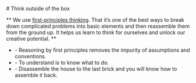 <p class="orange"> <span class="has-text-white">#</span> 
Think outside of the box</p>
<p class="violet has-text-weight-bold	monospace">
<span class="has-text-white">**</span>
We use <a target="_blank" href="https://fs.blog/first-principles/">first-principles thinking</a>. That it’s one of the best ways to break down complicated problems into basic elements and then reassemble them from the ground up. It helps us learn to think for ourselves and unlock our creative potential.
<span class="has-text-white">**</span>
</p>
<ul>
<li> 
<span>-</span> 
<span>
Reasoning by first principles removes the impurity of assumptions and conventions.
</span>
</li>
<li>
<span>-</span>
<span>
To understand is to know what to do.
</span>
</li>

<li>
<span>-</span>
<span>
Disassemble the house to the last brick and you will know how to assemble it back. 
</span>
</li>

</ul>